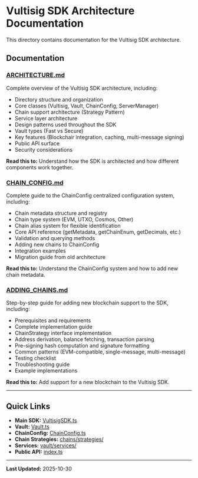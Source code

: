 # Vultisig SDK Architecture Documentation

This directory contains documentation for the Vultisig SDK architecture.

## Documentation

### [ARCHITECTURE.md](./ARCHITECTURE.md)
Complete overview of the Vultisig SDK architecture, including:
- Directory structure and organization
- Core classes (Vultisig, Vault, ChainConfig, ServerManager)
- Chain support architecture (Strategy Pattern)
- Service layer architecture
- Design patterns used throughout the SDK
- Vault types (Fast vs Secure)
- Key features (Blockchair integration, caching, multi-message signing)
- Public API surface
- Security considerations

**Read this to:** Understand how the SDK is architected and how different components work together.

### [CHAIN_CONFIG.md](./CHAIN_CONFIG.md)
Complete guide to the ChainConfig centralized configuration system, including:
- Chain metadata structure and registry
- Chain type system (EVM, UTXO, Cosmos, Other)
- Chain alias system for flexible identification
- Core API reference (getMetadata, getChainEnum, getDecimals, etc.)
- Validation and querying methods
- Adding new chains to ChainConfig
- Integration examples
- Migration guide from old architecture

**Read this to:** Understand the ChainConfig system and how to add new chain metadata.

### [ADDING_CHAINS.md](./ADDING_CHAINS.md)
Step-by-step guide for adding new blockchain support to the SDK, including:
- Prerequisites and requirements
- Complete implementation guide
- ChainStrategy interface implementation
- Address derivation, balance fetching, transaction parsing
- Pre-signing hash computation and signature formatting
- Common patterns (EVM-compatible, single-message, multi-message)
- Testing checklist
- Troubleshooting guide
- Example implementations

**Read this to:** Add support for a new blockchain to the Vultisig SDK.

---

## Quick Links

- **Main SDK:** [VultisigSDK.ts](../../packages/sdk/src/VultisigSDK.ts)
- **Vault:** [Vault.ts](../../packages/sdk/src/vault/Vault.ts)
- **ChainConfig:** [ChainConfig.ts](../../packages/sdk/src/chains/config/ChainConfig.ts)
- **Chain Strategies:** [chains/strategies/](../../packages/sdk/src/chains/strategies/)
- **Services:** [vault/services/](../../packages/sdk/src/vault/services/)
- **Public API:** [index.ts](../../packages/sdk/src/index.ts)

---

**Last Updated:** 2025-10-30
